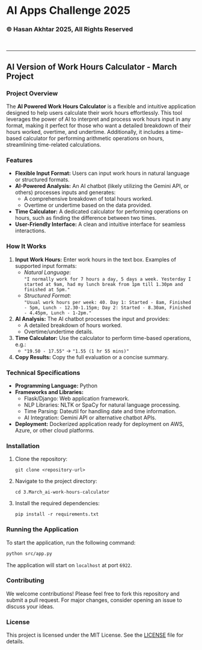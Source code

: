 # AI Apps Challenge 2025  

### © Hasan Akhtar 2025, All Rights Reserved

<br>
<hr>

## AI Version of Work Hours Calculator - March Project

### Project Overview
The **AI Powered Work Hours Calculator** is a flexible and intuitive application designed to help users calculate their work hours effortlessly. This tool leverages the power of AI to interpret and process work hours input in any format, making it perfect for those who want a detailed breakdown of their hours worked, overtime, and undertime. Additionally, it includes a time-based calculator for performing arithmetic operations on hours, streamlining time-related calculations.

### Features
- **Flexible Input Format:** Users can input work hours in natural language or structured formats.
- **AI-Powered Analysis:** An AI chatbot (likely utilizing the Gemini API, or others) processes inputs and generates:
  - A comprehensive breakdown of total hours worked.
  - Overtime or undertime based on the data provided.
- **Time Calculator:** A dedicated calculator for performing operations on hours, such as finding the difference between two times.
- **User-Friendly Interface:** A clean and intuitive interface for seamless interactions.

### How It Works
1. **Input Work Hours:** Enter work hours in the text box. Examples of supported input formats:
   - *Natural Language*:  
     `"I normally work for 7 hours a day, 5 days a week. Yesterday I started at 9am, had my lunch break from 1pm till 1.30pm and finished at 5pm."`  
   - *Structured Format*:  
     `"Usual work hours per week: 40. Day 1: Started - 8am, Finished - 5pm, Lunch - 12.30-1.15pm; Day 2: Started - 8.30am, Finished - 4.45pm, Lunch - 1-2pm."`
2. **AI Analysis:** The AI chatbot processes the input and provides:
   - A detailed breakdown of hours worked.
   - Overtime/undertime details.
3. **Time Calculator:** Use the calculator to perform time-based operations, e.g.:
   - `"19.50 - 17.55"` → `"1.55 (1 hr 55 mins)"`
4. **Copy Results:** Copy the full evaluation or a concise summary.

### Technical Specifications
- **Programming Language:** Python  
- **Frameworks and Libraries:**
  - Flask/Django: Web application framework.
  - NLP Libraries: NLTK or SpaCy for natural language processing.
  - Time Parsing: Dateutil for handling date and time information.
  - AI Integration: Gemini API or alternative chatbot APIs.
- **Deployment:** Dockerized application ready for deployment on AWS, Azure, or other cloud platforms.

### Installation
1. Clone the repository:
   ```
   git clone <repository-url>
   ```
2. Navigate to the project directory:
   ```
   cd 3.March_ai-work-hours-calculator
   ```
3. Install the required dependencies:
   ```
   pip install -r requirements.txt
   ```

### Running the Application  
To start the application, run the following command:  
```bash  
python src/app.py  
```  
The application will start on `localhost` at port `6922`.   

### Contributing
We welcome contributions! Please feel free to fork this repository and submit a pull request. For major changes, consider opening an issue to discuss your ideas.

### License
This project is licensed under the MIT License. See the [LICENSE](../LICENSE.txt) file for details.
